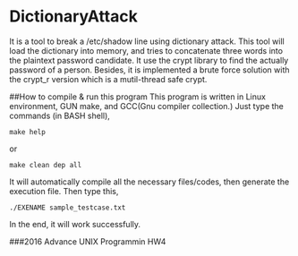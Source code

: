 # DictionaryAttack
It is a tool to break a /etc/shadow line using dictionary attack.
This tool will load the dictionary into memory, and tries to concatenate three words into the plaintext password candidate.
It use the crypt library to find the actually password of a person.
Besides, it is implemented a brute force solution with the crypt_r version which is a mutil-thread safe crypt.

##How to compile & run this program
This program is written in Linux environment, GUN make, and GCC(Gnu compiler collection.)
Just type the commands (in BASH shell),
```
make help
```

or

```
make clean dep all
```
It will automatically compile all the necessary files/codes, then generate the execution file.
Then type this,
```
./EXENAME sample_testcase.txt
```

In the end, it will work successfully.

###2016 Advance UNIX Programmin HW4
